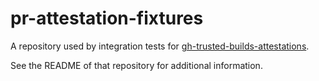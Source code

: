 # pr-attestation-fixtures

A repository used by integration tests for [gh-trusted-builds-attestations](https://github.com/liatrio/gh-trusted-builds-attestations). 

See the README of that repository for additional information.
